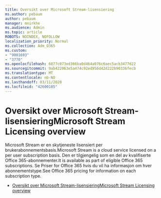 ```yaml
---
title: Oversikt over Microsoft Stream-lisensiering
ms.author: pebaum
author: pebaum
manager: mnirkhe
ms.audience: Admin
ms.topic: article
ROBOTS: NOINDEX, NOFOLLOW
localization_priority: Normal
ms.collection: Adm_O365
ms.custom:
- "9001693"
- "3770"
ms.openlocfilehash: 6877c073ed366ba0d464a076c6aec5acb3477d22
ms.sourcegitcommit: 9ab422063e5a474c92ed956d42d222b90336fecb
ms.translationtype: MT
ms.contentlocale: nb-NO
ms.lasthandoff: 03/11/2020
ms.locfileid: "42600105"
---
```

# <a name="microsoft-stream-licensing-overview"></a><span data-ttu-id="76a4a-102">Oversikt over Microsoft Stream-lisensiering</span><span class="sxs-lookup"><span data-stu-id="76a4a-102">Microsoft Stream Licensing overview</span></span>

<span data-ttu-id="76a4a-103">Microsoft Stream er en skytjeneste lisensiert per brukerabonnementsbasis.</span><span class="sxs-lookup"><span data-stu-id="76a4a-103">Microsoft Stream is a cloud service licensed on a per user subscription basis.</span></span> <span data-ttu-id="76a4a-104">Den er tilgjengelig som en del av kvalifiserte Office 365-abonnementer.</span><span class="sxs-lookup"><span data-stu-id="76a4a-104">It is available as part of eligible Office 365 subscriptions.</span></span> <span data-ttu-id="76a4a-105">Se Priser for Office 365 hvis du vil ha informasjon om hver abonnementstype.</span><span class="sxs-lookup"><span data-stu-id="76a4a-105">See Office 365 pricing for information on each subscription type.</span></span>

- [<span data-ttu-id="76a4a-106">Oversikt over Microsoft Stream-lisensiering</span><span class="sxs-lookup"><span data-stu-id="76a4a-106">Microsoft Stream Licensing overview</span></span>](https://docs.microsoft.com/stream/license-overview)